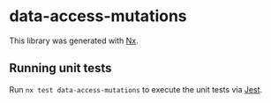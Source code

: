 # data-access-mutations

This library was generated with [Nx](https://nx.dev).

## Running unit tests

Run `nx test data-access-mutations` to execute the unit tests via [Jest](https://jestjs.io).
